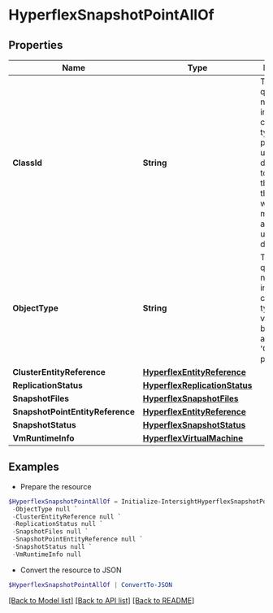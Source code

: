 # HyperflexSnapshotPointAllOf
## Properties

Name | Type | Description | Notes
------------ | ------------- | ------------- | -------------
**ClassId** | **String** | The fully-qualified name of the instantiated, concrete type. This property is used as a discriminator to identify the type of the payload when marshaling and unmarshaling data. | [default to "hyperflex.SnapshotPoint"]
**ObjectType** | **String** | The fully-qualified name of the instantiated, concrete type. The value should be the same as the &#39;ClassId&#39; property. | [default to "hyperflex.SnapshotPoint"]
**ClusterEntityReference** | [**HyperflexEntityReference**](HyperflexEntityReference.md) |  | [optional] 
**ReplicationStatus** | [**HyperflexReplicationStatus**](HyperflexReplicationStatus.md) |  | [optional] 
**SnapshotFiles** | [**HyperflexSnapshotFiles**](HyperflexSnapshotFiles.md) |  | [optional] 
**SnapshotPointEntityReference** | [**HyperflexEntityReference**](HyperflexEntityReference.md) |  | [optional] 
**SnapshotStatus** | [**HyperflexSnapshotStatus**](HyperflexSnapshotStatus.md) |  | [optional] 
**VmRuntimeInfo** | [**HyperflexVirtualMachine**](HyperflexVirtualMachine.md) |  | [optional] 

## Examples

- Prepare the resource
```powershell
$HyperflexSnapshotPointAllOf = Initialize-IntersightHyperflexSnapshotPointAllOf  -ClassId null `
 -ObjectType null `
 -ClusterEntityReference null `
 -ReplicationStatus null `
 -SnapshotFiles null `
 -SnapshotPointEntityReference null `
 -SnapshotStatus null `
 -VmRuntimeInfo null
```

- Convert the resource to JSON
```powershell
$HyperflexSnapshotPointAllOf | ConvertTo-JSON
```

[[Back to Model list]](../README.md#documentation-for-models) [[Back to API list]](../README.md#documentation-for-api-endpoints) [[Back to README]](../README.md)

